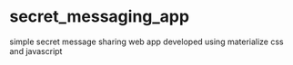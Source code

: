 # secret_messaging_app
simple secret message sharing web app developed using materialize css and javascript
